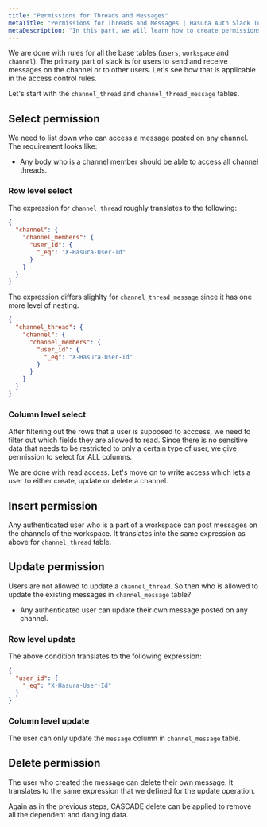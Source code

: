 ```yaml
---
title: "Permissions for Threads and Messages"
metaTitle: "Permissions for Threads and Messages | Hasura Auth Slack Tutorial"
metaDescription: "In this part, we will learn how to create permissions for threads and messages of the app"
---
```


We are done with rules for all the base tables (`users`, `workspace` and `channel`). The primary part of slack is for users to send and receive messages on the channel or to other users. Let's see how that is applicable in the access control rules.

Let's start with the `channel_thread` and `channel_thread_message` tables.

## Select permission

We need to list down who can access a message posted on any channel. The requirement looks like:

- Any body who is a channel member should be able to access all channel threads.

### Row level select

The expression for `channel_thread` roughly translates to the following:

```json
{
  "channel": {
    "channel_members": {
      "user_id": {
        "_eq": "X-Hasura-User-Id"
      }
    }
  }
}
```
The expression differs slighlty for `channel_thread_message` since it has one more level of nesting.

```json
{
  "channel_thread": {
    "channel": {
      "channel_members": {
        "user_id": {
          "_eq": "X-Hasura-User-Id"
        }
      }
    }
  }
}
```

### Column level select

After filtering out the rows that a user is supposed to acccess, we need to filter out which fields they are allowed to read. Since there is no sensitive data that needs to be restricted to only a certain type of user, we give permission to select for ALL columns.

We are done with read access. Let's move on to write access which lets a user to either create, update or delete a channel.

## Insert permission

Any authenticated user who is a part of a workspace can post messages on the channels of the workspace. It translates into the same expression as above for `channel_thread` table.

## Update permission

Users are not allowed to update a `channel_thread`.
So then who is allowed to update the existing messages in `channel_message` table?

- Any authenticated user can update their own message posted on any channel.

### Row level update

The above condition translates to the following expression:

```json
{
  "user_id": {
    "_eq": "X-Hasura-User-Id"
  }
}
```

### Column level update

The user can only update the `message` column in `channel_message` table.

## Delete permission

The user who created the message can delete their own message. It translates to the same expression that we defined for the update operation.

Again as in the previous steps, CASCADE delete can be applied to remove all the dependent and dangling data.

